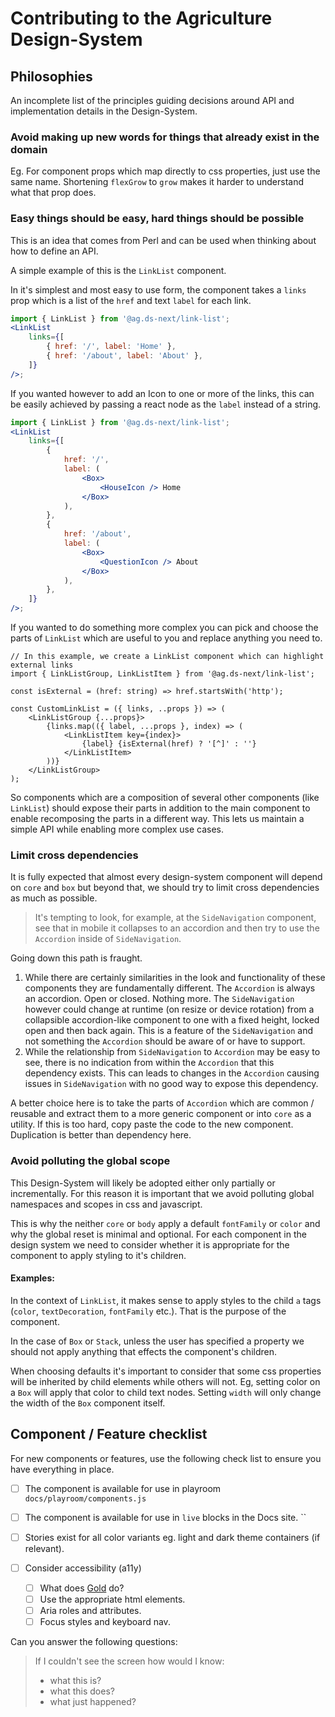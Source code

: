 # Contributing to the Agriculture Design-System

## Philosophies

An incomplete list of the principles guiding decisions around API and implementation details in the Design-System.

### Avoid making up new words for things that already exist in the domain

Eg. For component props which map directly to css properties, just use the same name. Shortening `flexGrow` to `grow` makes it harder to understand what that prop does.

### Easy things should be easy, hard things should be possible

This is an idea that comes from Perl and can be used when thinking about how to define an API.

A simple example of this is the `LinkList` component.

In it's simplest and most easy to use form, the component takes a `links` prop which is a list of the `href` and text `label` for each link.

```jsx
import { LinkList } from '@ag.ds-next/link-list';
<LinkList
	links={[
		{ href: '/', label: 'Home' },
		{ href: '/about', label: 'About' },
	]}
/>;
```

If you wanted however to add an Icon to one or more of the links, this can be easily achieved by passing a react node as the `label` instead of a string.

```jsx
import { LinkList } from '@ag.ds-next/link-list';
<LinkList
	links={[
		{
			href: '/',
			label: (
				<Box>
					<HouseIcon /> Home
				</Box>
			),
		},
		{
			href: '/about',
			label: (
				<Box>
					<QuestionIcon /> About
				</Box>
			),
		},
	]}
/>;
```

If you wanted to do something more complex you can pick and choose the parts of `LinkList` which are useful to you and replace anything you need to.

```tsx
// In this example, we create a LinkList component which can highlight external links
import { LinkListGroup, LinkListItem } from '@ag.ds-next/link-list';

const isExternal = (href: string) => href.startsWith('http');

const CustomLinkList = ({ links, ..props }) => (
	<LinkListGroup {...props}>
		{links.map(({ label, ...props }, index) => (
			<LinkListItem key={index}>
				{label} {isExternal(href) ? '[^]' : ''}
			</LinkListItem>
		))}
	</LinkListGroup>
);

```

So components which are a composition of several other components (like `LinkList`) should expose their parts in addition to the main component to enable recomposing the parts in a different way. This lets us maintain a simple API while enabling more complex use cases.

### Limit cross dependencies

It is fully expected that almost every design-system component will depend on `core` and `box` but beyond that, we should try to limit cross dependencies as much as possible.

> It's tempting to look, for example, at the `SideNavigation` component, see that in mobile it collapses to an accordion and then try to use the `Accordion` inside of `SideNavigation`.

Going down this path is fraught.

1. While there are certainly similarities in the look and functionality of these components they are fundamentally different. The `Accordion` is always an accordion. Open or closed. Nothing more. The `SideNavigation` however could change at runtime (on resize or device rotation) from a collapsible accordion-like component to one with a fixed height, locked open and then back again. This is a feature of the `SideNavigation` and not something the `Accordion` should be aware of or have to support.
2. While the relationship from `SideNavigation` to `Accordion` may be easy to see, there is no indication from within the `Accordion` that this dependency exists. This can leads to changes in the `Accordion` causing issues in `SideNavigation` with no good way to expose this dependency.

A better choice here is to take the parts of `Accordion` which are common / reusable and extract them to a more generic component or into `core` as a utility. If this is too hard, copy paste the code to the new component. Duplication is better than dependency here.

### Avoid polluting the global scope

This Design-System will likely be adopted either only partially or incrementally. For this reason it is important that we avoid polluting global namespaces and scopes in css and javascript.

This is why the neither `core` or `body` apply a default `fontFamily` or `color` and why the global reset is minimal and optional. For each component in the design system we need to consider whether it is appropriate for the component to apply styling to it's children.

#### Examples:

In the context of `LinkList`, it makes sense to apply styles to the child `a` tags (`color`, `textDecoration`, `fontFamily` etc.). That is the purpose of the component.

In the case of `Box` or `Stack`, unless the user has specified a property we should not apply anything that effects the component's children.

When choosing defaults it's important to consider that some css properties will be inherited by child elements while others will not.
Eg, setting color on a `Box` will apply that color to child text nodes. Setting `width` will only change the width of the `Box` component itself.

## Component / Feature checklist

For new components or features, use the following check list to ensure you have everything in place.

- [ ] The component is available for use in playroom `docs/playroom/components.js`
- [ ] The component is available for use in `live` blocks in the Docs site. ``
- [ ] Stories exist for all color variants eg. light and dark theme containers (if relevant).

- [ ] Consider accessibility (a11y)
  - [ ] What does [Gold](https://gold.designsystemau.org/) do?
  - [ ] Use the appropriate html elements.
  - [ ] Aria roles and attributes.
  - [ ] Focus styles and keyboard nav.

Can you answer the following questions:

> If I couldn't see the screen how would I know:
>
> - what this is?
> - what this does?
> - what just happened?
